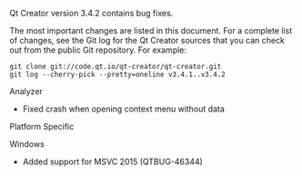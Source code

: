 Qt Creator version 3.4.2 contains bug fixes.

The most important changes are listed in this document. For a complete
list of changes, see the Git log for the Qt Creator sources that
you can check out from the public Git repository. For example:

    git clone git://code.qt.io/qt-creator/qt-creator.git
    git log --cherry-pick --pretty=oneline v3.4.1..v3.4.2

Analyzer

* Fixed crash when opening context menu without data

Platform Specific

Windows

* Added support for MSVC 2015 (QTBUG-46344)

